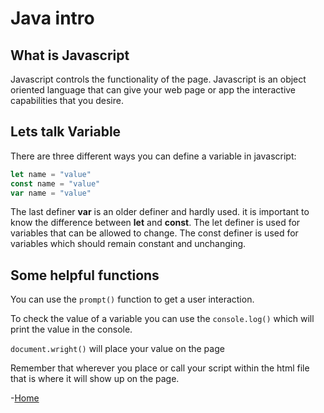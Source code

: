 # Java intro

## What is Javascript

Javascript controls the functionality of the page. Javascript is an object oriented language that can give your web page or app the interactive capabilities that you desire.

## Lets talk Variable

There are three different ways you can define a variable in javascript:

```javascript
let name = "value"
const name = "value"
var name = "value"
```

The last definer **var** is an older definer and hardly used. it is important to know the difference between **let** and **const**. The let definer is used for variables that can be allowed to change. The const definer is used for variables which should remain constant and unchanging.

## Some helpful functions

You can use the `prompt()` function to get a user interaction.

To check the value of a variable you can use the `console.log()` which will print the value in the console.

`document.wright()` will place your value on the page

Remember that wherever you place or call your script within the html file that is where it will show up on the page.

-[Home](README.md)
